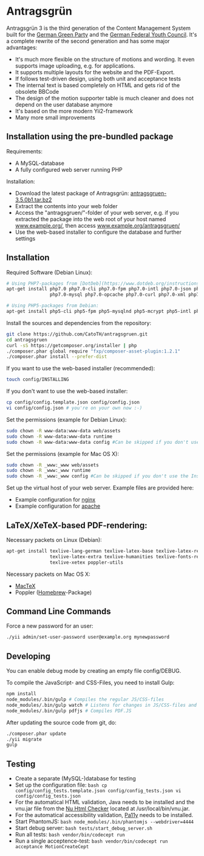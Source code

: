 Antragsgrün
===========

Antragsgrün 3 is the third generation of the Content Management System built for the [German Green Party](https://www.gruene.de/) and the [German Federal Youth Council](http://www.dbjr.de/).
It's a complete rewrite of the second generation and has some major advantages:
* It's much more flexible on the structure of motions and wording. It even supports image uploading, e.g. for applications.
* It supports multiple layouts for the website and the PDF-Export.
* If follows test-driven design, using both unit and acceptance tests
* The internal text is based completely on HTML and gets rid of the obsolete BBCode
* The design of the motion supporter table is much cleaner and does not depend on the user database anymore
* It's based on the more modern Yii2-framework
* Many more small improvements



Installation using the pre-bundled package
------------------------------------------

Requirements:
- A MySQL-database
- A fully configured web server running PHP

Installation:
- Download the latest package of Antragsgrün: [antragsgruen-3.5.0b1.tar.bz2](https://www.hoessl.eu/antragsgruen/antragsgruen-3.5.0b1.tar.bz2)
- Extract the contents into your web folder
- Access the "antragsgruen/"-folder of your web server, e.g. if you extracted the package into the web root of your host named www.example.org/, then access www.example.org/antragsgruen/
- Use the web-based installer to configure the database and further settings

Installation
------------


Required Software (Debian Linux):
```bash
# Using PHP7-packages from [DotDeb](https://www.dotdeb.org/instructions/):
apt-get install php7.0 php7.0-cli php7.0-fpm php7.0-intl php7.0-json php7.0-mcrypt \
                php7.0-mysql php7.0-opcache php7.0-curl php7.0-xml php7.0-mbstring php7.0-zip

# Using PHP5-packages from Debian:
apt-get install php5-cli php5-fpm php5-mysqlnd php5-mcrypt php5-intl php5-curl
```

Install the sources and dependencies from the repository:
```bash
git clone https://github.com/CatoTH/antragsgruen.git
cd antragsgruen
curl -sS https://getcomposer.org/installer | php
./composer.phar global require "fxp/composer-asset-plugin:1.2.1"
./composer.phar install --prefer-dist
```

If you want to use the web-based installer (recommended):
```bash
touch config/INSTALLING
```

If you don't want to use the web-based installer:
```bash
cp config/config.template.json config/config.json
vi config/config.json # you're on your own now :-)
```

Set the permissions (example for Debian Linux):
```bash
sudo chown -R www-data:www-data web/assets
sudo chown -R www-data:www-data runtime
sudo chown -R www-data:www-data config #Can be skipped if you don't use the Installer
```

Set the permissions (example for Mac OS X):
```bash
sudo chown -R _www:_www web/assets
sudo chown -R _www:_www runtime
sudo chown -R _www:_www config #Can be skipped if you don't use the Installer
```

Set up the virtual host of your web server. Example files are provided here:
* Example configuration for [nginx](docs/nginx.sample_single_site.conf)
* Example configuration for [apache](docs/apache.sample.conf)



LaTeX/XeTeX-based PDF-rendering:
--------------------------------

Necessary packets on Linux (Debian):
```bash
apt-get install texlive-lang-german texlive-latex-base texlive-latex-recommended \
                texlive-latex-extra texlive-humanities texlive-fonts-recommended \
                texlive-xetex poppler-utils
```

Necessary packets on Mac OS X:
* [MacTeX](http://www.tug.org/mactex/)
* Poppler ([Homebrew](http://brew.sh/)-Package)


Command Line Commands
---------------------

Force a new password for an user:
```bash
./yii admin/set-user-password user@example.org mynewpassword
```


Developing
----------

You can enable debug mode by creating an empty file config/DEBUG.

To compile the JavaScript- and CSS-Files, you need to install Gulp:
```bash
npm install
node_modules/.bin/gulp # Compiles the regular JS/CSS-files
node_modules/.bin/gulp watch # Listens for changes in JS/CSS-files and compiles them immediatelly
node_modules/.bin/gulp pdfjs # Compiles PDF.JS
```

After updating the source code from git, do:
```bash
./composer.phar update
./yii migrate
gulp
```

Testing
-------

* Create a separate (MySQL-)database for testing
* Set up the configuration file: ```bash
cp config/config_tests.template.json config/config_tests.json
vi config/config_tests.json```
* For the automatical HTML validation, Java needs to be installed and the vnu.jar file from the [Nu Html Checker](https://validator.github.io/validator/) located at /usr/local/bin/vnu.jar.
* For the automatical accessibility validation, [Pa11y](http://pa11y.org/) needs to be installed.
* Start PhantomJS: ```bash
node_modules/.bin/phantomjs --webdriver=4444```
* Start debug server: ```bash
tests/start_debug_server.sh```
* Run all tests: ```bash
vendor/bin/codecept run```
* Run a single acceptence-test: ```bash
vendor/bin/codecept run acceptance MotionCreateCept```
